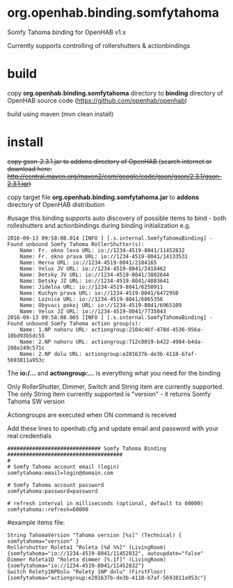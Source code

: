 # org.openhab.binding.somfytahoma
Somfy Tahoma binding for OpenHAB v1.x

Currently supports controlling of rollershutters & actionbindings

# build
copy __org.openhab.binding.somfytahoma__ directory to __binding__ directory of OpenHAB source code (https://github.com/openhab/openhab)

build using maven (mvn clean install)

# install
~~copy gson-2.3.1.jar to addons directory of OpenHAB (search internet or download here: http://central.maven.org/maven2/com/google/code/gson/gson/2.3.1/gson-2.3.1.jar)~~

copy target file __org.openhab.binding.somfytahoma.jar__ to __addons__ directory of OpenHAB distribution

#usage
this binding supports auto discovery of possible items to bind - both rolleshutters and actionbindings during binding initialization
e.g.
```
2016-09-13 09:58:08.014 [INFO ] [.s.internal.SomfyTahomaBinding] - Found unbound Somfy Tahoma RollerShutter(s): 
	Name: Fr. okno leva URL: io://1234-4519-8041/11452832
	Name: Fr. okno prava URL: io://1234-4519-8041/14133531
	Name: Herna URL: io://1234-4519-8041/2184165
	Name: Velux JV URL: io://1234-4519-8041/2418462
	Name: Detsky JV URL: io://1234-4519-8041/3802644
	Name: Detsky JZ URL: io://1234-4519-8041/4883641
	Name: Jidelna URL: io://1234-4519-8041/6250911
	Name: Kuchyn prava URL: io://1234-4519-8041/6472950
	Name: Loznice URL: io://1234-4519-8041/6865356
	Name: Obyvaci pokoj URL: io://1234-4519-8041/6965109
	Name: Velux JZ URL: io://1234-4519-8041/7735043
2016-09-13 09:58:08.065 [INFO ] [.s.internal.SomfyTahomaBinding] - Found unbound Somfy Tahoma action group(s): 
	Name: 1.NP nahoru URL: actiongroup:2104c46f-478d-4536-956a-10bd93b5dc55
	Name: 2.NP nahoru URL: actiongroup:712c0019-b422-4984-b4da-208e249c571c
	Name: 2.NP dolu URL: actiongroup:e201637b-de3b-4118-b7af-5693811a953c
```

The **io:/...** and **actiongroup:...** is everything what you need for the binding

Only RollerShutter, Dimmer, Switch and String item are currently supported.
The only String item currently supported is "version" - it returns Somfy Tahoma SW version

Actiongroups are executed when ON command is received

Add these lines to openhab.cfg and update email and password with your real credentials
```
############################## Somfy Tahoma Binding #####################################
#
# Somfy Tahoma account email (login)
somfytahoma:email=login@domain.com

# Somfy Tahoma account password
somfytahoma:password=password

# refresh interval in milliseconds (optional, default to 60000)
somfytahoma::refresh=60000
```
#example
items file:
```
String TahomaVersion "Tahoma version [%s]" (Technical) { somfytahoma="version" }
Rollershutter Roleta1 "Roleta [%d %%]" (LivingRoom) {somfytahoma="io://1234-4519-8041/11452832", autoupdate="false"
Dimmer Roleta1D "Roleta dimmer [%.1f]" (LivingRoom) {somfytahoma="io://1234-4519-8041/11452832"}
Switch Rolety1NPDolu "Rolety 1NP dolu" (FirstFloor) {somfytahoma="actiongroup:e201637b-de3b-4118-b7af-5693811a953c"}
```

